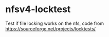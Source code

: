 # nfsv4-locktest

Test if file locking works on the nfs, code from https://sourceforge.net/projects/locktests/
